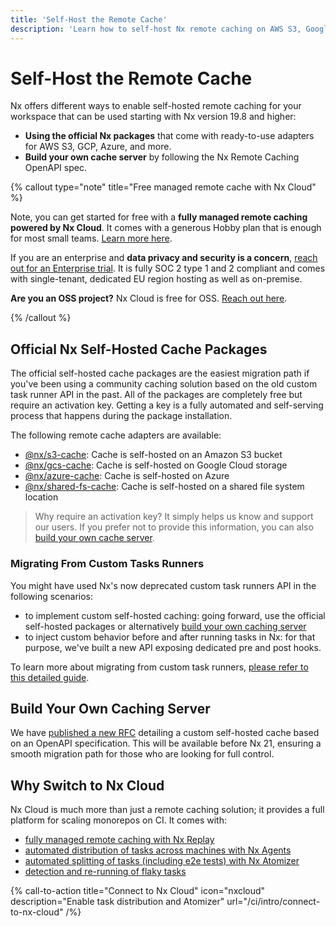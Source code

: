 ```yaml
---
title: 'Self-Host the Remote Cache'
description: 'Learn how to self-host Nx remote caching on AWS S3, Google Cloud, Azure, or shared drives, or build your own cache server for enhanced build performance in your monorepo.'
---
```


# Self-Host the Remote Cache

Nx offers different ways to enable self-hosted remote caching for your workspace that can be used starting with Nx version 19.8 and higher:

- **Using the official Nx packages** that come with ready-to-use adapters for AWS S3, GCP, Azure, and more.
- **Build your own cache server** by following the Nx Remote Caching OpenAPI spec.

{% callout type="note" title="Free managed remote cache with Nx Cloud" %}

Note, you can get started for free with a **fully managed remote caching powered by Nx Cloud**. It comes with a generous Hobby plan that is enough for most small teams. [Learn more here](/nx-cloud).

If you are an enterprise and **data privacy and security is a concern**, [reach out for an Enterprise trial](/enterprise/trial). It is fully SOC 2 type 1 and 2 compliant and comes with single-tenant, dedicated EU region hosting as well as on-premise.

**Are you an OSS project?** Nx Cloud is free for OSS. [Reach out here](/pricing#oss).

{% /callout %}

## Official Nx Self-Hosted Cache Packages

The official self-hosted cache packages are the easiest migration path if you've been using a community caching solution based on the old custom task runner API in the past. All of the packages are completely free but require an activation key. Getting a key is a fully automated and self-serving process that happens during the package installation.

The following remote cache adapters are available:

- [@nx/s3-cache](/nx-api/s3-cache): Cache is self-hosted on an Amazon S3 bucket
- [@nx/gcs-cache](/nx-api/gcs-cache): Cache is self-hosted on Google Cloud storage
- [@nx/azure-cache](/nx-api/azure-cache): Cache is self-hosted on Azure
- [@nx/shared-fs-cache](/nx-api/shared-fs-cache): Cache is self-hosted on a shared file system location

> Why require an activation key? It simply helps us know and support our users. If you prefer not to provide this information, you can also [build your own cache server](#build-your-own-caching-server).

### Migrating From Custom Tasks Runners

You might have used Nx's now deprecated custom task runners API in the following scenarios:

- to implement custom self-hosted caching: going forward, use the official self-hosted packages or alternatively [build your own caching server](#build-your-own-caching-server)
- to inject custom behavior before and after running tasks in Nx: for that purpose, we've built a new API exposing dedicated pre and post hooks.

To learn more about migrating from custom task runners, [please refer to this detailed guide](/deprecated/custom-tasks-runner).

## Build Your Own Caching Server

We have [published a new RFC](https://github.com/nrwl/nx/discussions/30548) detailing a custom self-hosted cache based on an OpenAPI specification. This will be available before Nx 21, ensuring a smooth migration path for those who are looking for full control.

## Why Switch to Nx Cloud

Nx Cloud is much more than just a remote caching solution; it provides a full platform for scaling monorepos on CI. It comes with:

- [fully managed remote caching with Nx Replay](/ci/features/remote-cache)
- [automated distribution of tasks across machines with Nx Agents](/ci/features/distribute-task-execution)
- [automated splitting of tasks (including e2e tests) with Nx Atomizer](/ci/features/split-e2e-tasks)
- [detection and re-running of flaky tasks](/ci/features/flaky-tasks)

{% call-to-action title="Connect to Nx Cloud" icon="nxcloud" description="Enable task distribution and Atomizer" url="/ci/intro/connect-to-nx-cloud" /%}
